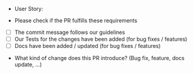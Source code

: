 * User Story:


* Please check if the PR fulfills these requirements
- [ ] The commit message follows our guidelines
- [ ] Our Tests for the changes have been added (for bug fixes / features)
- [ ] Docs have been added / updated (for bug fixes / features)

* What kind of change does this PR introduce? (Bug fix, feature, docs update, ...)

